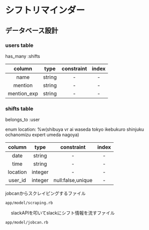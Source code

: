 # シフトリマインダー

## データベース設計
### users table
has_many :shifts

|column|type|constraint|index|
|:---:|:---:|:---:|:---:|
|name|string|-|-|
|mention|string|-|-|
|mention_exp|string|-|-|

### shifts table
belongs_to :user

enum location: %w(shibuya vr ai waseda tokyo ikebukuro shinjuku ochanomizu expert umeda nagoya)

|column|type|constraint|index|
|:---:|:---:|:---:|:---:|
|date|string|-|-|
|time|string|-|-|
|location|integer|-|-|
|user_id|integer|null:false,unique|-|


jobcanからスクレイピングするファイル
```
app/model/scraping.rb
```
　
slackAPIを叩いてslackにシフト情報を流すファイル
```
app/model/jobcan.rb
```
